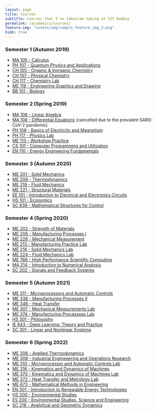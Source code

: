 ```yaml
---
layout: page
title: Courses
subtitle: Courses that I've taken/am taking at IIT Bombay
permalink: /academics/courses/
feature-img: "assets/img/sample_feature_img_2.png"
hide: true
---
```


<h3>Semester 1 (Autumn 2019)</h3>
<ul>
<li><a href="https://portal.iitb.ac.in/asc/Courses/crsedetail.jsp?ccd=MA%20105">MA 105 - Calculus</a></li>
<li><a href="https://portal.iitb.ac.in/asc/Courses/crsedetail.jsp?ccd=PH%20107">PH 107 - Quantum Physics and Applications</a></li>
<li><a href="https://portal.iitb.ac.in/asc/Courses/crsedetail.jsp?ccd=CH%20105">CH 105 - Organic & Inorganic Chemistry</a></li>
<li><a href="https://portal.iitb.ac.in/asc/Courses/crsedetail.jsp?ccd=CH%20107">CH 107 - Physical Chemistry</a></li>
<li><a href="https://portal.iitb.ac.in/asc/Courses/crsedetail.jsp?ccd=CH%20117">CH 117 - Chemistry Lab</a></li>
<li><a href="https://portal.iitb.ac.in/asc/Courses/crsedetail.jsp?ccd=ME%20119">ME 119 - Engineering Graphics and Drawing</a></li>
<li><a href="https://portal.iitb.ac.in/asc/Courses/crsedetail.jsp?ccd=BB%20101">BB 101 - Biology</a></li>
</ul>

<h3>Semester 2 (Spring 2019)</h3>
<ul>
<li><a href="https://portal.iitb.ac.in/asc/Courses/crsedetail.jsp?ccd=MA%20106">MA 106 - Linear Algebra</a></li>
<li><a href="https://portal.iitb.ac.in/asc/Courses/crsedetail.jsp?ccd=MA%20108">MA 108 - Differential Equations</a> (cancelled due to the prevalent SARS-CoV-2 pandemic)</li>
<li><a href="https://portal.iitb.ac.in/asc/Courses/crsedetail.jsp?ccd=PH%20108">PH 108 - Basics of Electricity and Magnetism</a></li>
<li><a href="https://portal.iitb.ac.in/asc/Courses/crsedetail.jsp?ccd=PH%20117">PH 117 - Physics Lab</a></li>
<li><a href="https://portal.iitb.ac.in/asc/Courses/crsedetail.jsp?ccd=ME%20113">ME 113 - Workshop Practice</a></li>
<li><a href="https://portal.iitb.ac.in/asc/Courses/crsedetail.jsp?ccd=CS%20101">CS 101 - Computer Programming and Utilization</a></li>
<li><a href="https://portal.iitb.ac.in/asc/Courses/crsedetail.jsp?ccd=EN%20110">EN 110 - Energy Engineering Fundamentals</a></li>
</ul>

<h3>Semester 3 (Autumn 2020)</h3>
<ul>
<li><a href="https://portal.iitb.ac.in/asc/Courses/crsedetail.jsp?ccd=ME%20201">ME 201 - Solid Mechanics</a></li>
<li><a href="https://portal.iitb.ac.in/asc/Courses/crsedetail.jsp?ccd=M#%20209">ME 209 - Thermodynamics</a></li>
<li><a href="https://portal.iitb.ac.in/asc/Courses/crsedetail.jsp?ccd=ME%20219">ME 219 - Fluid Mechanics</a></li>
<li><a href="https://portal.iitb.ac.in/asc/Courses/crsedetail.jsp?ccd=ME%20221">ME 221 - Structural Materials</a></li>
<li><a href="https://portal.iitb.ac.in/asc/Courses/crsedetail.jsp?ccd=EE%20101">EE 101 - Introduction to Electrical and Electronics Circuits</a></li>
<li><a href="https://portal.iitb.ac.in/asc/Courses/crsedetail.jsp?ccd=HS%20101">HS 101 - Economics</a></li>
<li><a href="https://portal.iitb.ac.in/asc/Courses/crsedetail.jsp?ccd=SC%20639">SC 639 - Mathematical Structures for Control</a></li>
</ul>

<h3>Semester 4 (Spring 2020)</h3>
<ul>
<li><a href="https://portal.iitb.ac.in/asc/Courses/crsedetail.jsp?ccd=ME%20202">ME 202 - Strength of Materials</a></li>
<li><a href="https://portal.iitb.ac.in/asc/Courses/crsedetail.jsp?ccd=ME%20206">ME 206 - Manufacturing Processes I</a></li>
<li><a href="https://portal.iitb.ac.in/asc/Courses/crsedetail.jsp?ccd=ME%20226">ME 226 - Mechanical Measurement</a></li>
<li><a href="https://portal.iitb.ac.in/asc/Courses/crsedetail.jsp?ccd=ME%20213">ME 213 - Manufacturing Practice Lab</a></li>
<li><a href="https://portal.iitb.ac.in/asc/Courses/crsedetail.jsp?ccd=ME%20218">ME 218 - Solid Mechanics Lab</a></li>
<li><a href="https://portal.iitb.ac.in/asc/Courses/crsedetail.jsp?ccd=ME%20224">ME 224 - Fluid Mechanics Lab</a></li>
<li><a href="https://portal.iitb.ac.in/asc/Courses/crsedetail.jsp?ccd=ME%20766">ME 766 - High Performance Scientific Computing</a></li>
<li><a href="https://portal.iitb.ac.in/asc/Courses/crsedetail.jsp?ccd=MA%20214">MA 214 - Introduction to Numerical Analysis</a></li>
<li><a href="https://portal.iitb.ac.in/asc/Courses/crsedetail.jsp?ccd=SC%20202">SC 202 - Signals and Feedback Systems</a></li>
</ul>

<h3>Semester 5 (Autumn 2021)</h3>
<ul>
<li><a href="https://portal.iitb.ac.in/asc/Courses/crsedetail.jsp?ccd=ME%20311">ME 311 - Microprocessors and Automatic Controls</a></li>
<li><a href="https://portal.iitb.ac.in/asc/Courses/crsedetail.jsp?ccd=ME%20338">ME 338 - Manufacturing Processes II</a></li>
<li><a href="https://portal.iitb.ac.in/asc/Courses/crsedetail.jsp?ccd=ME%20346">ME 346 - Heat Transfer</a></li>
<li><a href="https://portal.iitb.ac.in/asc/Courses/crsedetail.jsp?ccd=ME%20307">ME 307 - Mechanical Measurements Lab</a></li>
<li><a href="https://portal.iitb.ac.in/asc/Courses/crsedetail.jsp?ccd=ME%20374">ME 374 - Manufacturing Processses Lab</a></li>
<li><a href="https://portal.iitb.ac.in/asc/Courses/crsedetail.jsp?ccd=HS%20301">HS 301 - Philosophy</a></li>
<li><a href="https://portal.iitb.ac.in/asc/Courses/crsedetail.jsp?ccd=IE%20643">IE 643 - Deep Learning: Theory and Practice</a></li>
<li><a href="https://portal.iitb.ac.in/asc/Courses/crsedetail.jsp?ccd=SC%20301">SC 301 - Linear and Nonlinear Systems</a></li>
</ul>

<h3>Semester 6 (Spring 2022)</h3>
<ul>
<li><a href="https://portal.iitb.ac.in/asc/Courses/crsedetail.jsp?ccd=ME%20306">ME 306 - Applied Thermodynamics</a></li>
<li><a href="https://portal.iitb.ac.in/asc/Courses/crsedetail.jsp?ccd=ME%20308">ME 308 - Industrial Engineeering and Operations Research</a></li>
<li><a href="https://portal.iitb.ac.in/asc/Courses/crsedetail.jsp?ccd=ME%20310">ME 310 - Microprocessor and Automatic Controls Lab</a></li>
<li><a href="https://portal.iitb.ac.in/asc/Courses/crsedetail.jsp?ccd=ME%20316">ME 316 - Kinematics and Dynamics of Machines</a></li>
<li><a href="https://portal.iitb.ac.in/asc/Courses/crsedetail.jsp?ccd=ME%20370">ME 370 - Kinematics and Dynamics of Machines Lab</a></li>
<li><a href="https://portal.iitb.ac.in/asc/Courses/crsedetail.jsp?ccd=ME%20372">ME 372 - Heat Transfer and Metrology Lab</a></li>
<li><a href="https://portal.iitb.ac.in/asc/Courses/crsedetail.jsp?ccd=ME%20673">ME 673 - Mathematical Methods in Engineering</a></li>
<li><a href="https://portal.iitb.ac.in/asc/Courses/crsedetail.jsp?ccd=EN%20301">EN 301 - Introduction to Renewable Energy Technologies</a></li>
<li><a href="https://portal.iitb.ac.in/asc/Courses/crsedetail.jsp?ccd=HS%20200">HS 200 - Environmental Studies</a></li>
<li><a href="https://portal.iitb.ac.in/asc/Courses/crsedetail.jsp?ccd=ES%20200">ES 200 - Environmental Studies, Science and Engineering</a></li>
<li><a href="https://portal.iitb.ac.in/asc/Courses/crsedetail.jsp?ccd=SC%20218">SC 218 - Analytical and Geometric Dynamics</a></li>
</ul>

